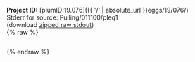 **Project ID:** [plumID:19.076]({{ '/' | absolute_url }}eggs/19/076/)  
Stderr for source:  Pulling/011100/pleq1   
(download [zipped raw stdout](pleq1.plumed_master.stdout.txt.zip))  
{% raw %}
<pre>
</pre>
{% endraw %}
